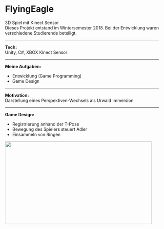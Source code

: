 # FlyingEagle
3D Spiel mit Kinect Sensor</br>
Dieses Projekt entstand im Wintersemester 2018. Bei der Entwicklung waren verschiedene Studierende beteiligt.</br>
_____________________________________
<b>Tech:</b></br>
Unity, C#, XBOX Kinect Sensor
_____________________________________
<b>Meine Aufgaben:</b></br>
- Entwicklung (Game Programming)
- Game Design
_____________________________________
<b>Motivation:</b></br>
Darstellung eines Perspektiven-Wechsels als Urwald Immersion
_____________________________________
<b>Game Design:</b></br>
- Registrierung anhand der T-Pose
- Bewegung des Spielers steuert Adler
- Einsammeln von Ringen

<img src="FlyingEagle_compressed.gif" width="480" height="270"/>
